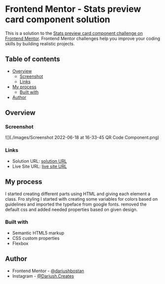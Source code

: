 # Frontend Mentor - Stats preview card component solution

This is a solution to the [Stats preview card component challenge on Frontend Mentor](https://www.frontendmentor.io/challenges/stats-preview-card-component-8JqbgoU62). Frontend Mentor challenges help you improve your coding skills by building realistic projects. 

## Table of contents

- [Overview](#overview)
  - [Screenshot](#screenshot)
  - [Links](#links)
- [My process](#my-process)
  - [Built with](#built-with)
- [Author](#author)


## Overview

### Screenshot

![](./images/Screenshot 2022-06-18 at 16-33-45 QR Code Component.png)


### Links

- Solution URL: [solution URL](https://dariushbostan.github.io/Stats-Preview-Card-Component/)
- Live Site URL: [live site URL](https://github.com/dariushbostan/Stats-Preview-Card-Component)

## My process
I started creating different parts using HTML and giving each element a class. Fro styling I started with creating some variables for colors based on guidelines and imported the typeface from google fonts. removed the default css and added needed properties based on given design.

### Built with

- Semantic HTML5 markup
- CSS custom properties
- Flexbox


## Author

- Frontend Mentor - [@dariushbostan](https://www.frontendmentor.io/profile/dariushbostan)
- Instagram - [@Dariush.Creates](https://www.instagram.com/dariush.creates)



